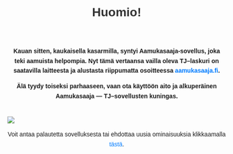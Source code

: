 <html lang="fi">
<head>
    <meta charset="UTF-8">
    <meta name="viewport" content="width=device-width, initial-scale=1.0">
    <title>Aamukasaaja</title>
    <style>
        body {
            font-family: Arial, sans-serif;
            margin: 20px;
            line-height: 1.6;
        }
        h1 {
            color: #333;
            text-align: center;
        }
        h2 {
            color: #333;
            text-align: center;
        }
        p {
            text-align: center;
            font-weight: bold;
        }
        p:last-of-type {
            font-weight: normal;
        }
        a {
            color: #007BFF;
            text-decoration: none;
        }
        a:hover {
            text-decoration: underline;
        }
    </style>
</head>
<body>
    <h1>Huomio!</h1>
    <br />
    <p>
        Kauan sitten, kaukaisella kasarmilla, syntyi Aamukasaaja-sovellus, joka teki aamuista helpompia. Nyt tämä vertaansa vailla oleva TJ–laskuri on saatavilla laitteesta ja alustasta riippumatta osoitteessa <a href="https://aamukasaaja.fi">aamukasaaja.fi</a>.
    </p>
    <p>
        Älä tyydy toiseksi parhaaseen, vaan ota käyttöön aito ja alkuperäinen Aamukasaaja — TJ–sovellusten kuningas.
    </p>
    <br />
    <img src="aamukasaaja_main_view.png" />
    <p>
        Voit antaa palautetta sovelluksesta tai ehdottaa uusia ominaisuuksia klikkaamalla <a href="https://klaevv.typeform.com/to/FtdGV7">tästä</a>.
    </p>
</body>
</html>
